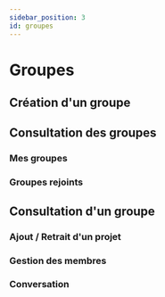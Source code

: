 ```yaml
---
sidebar_position: 3
id: groupes
---
```

# Groupes 

## Création d'un groupe

## Consultation des groupes

### Mes groupes

### Groupes rejoints

## Consultation d'un groupe

### Ajout / Retrait d'un projet

### Gestion des membres

### Conversation
